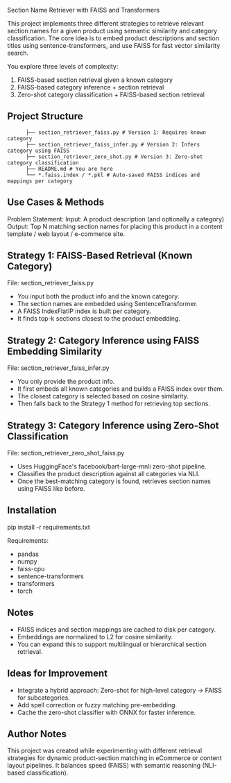Section Name Retriever with FAISS and Transformers

This project implements three different strategies to retrieve relevant section names for a given product using semantic similarity and category classification. The core idea is to embed product descriptions and section titles using sentence-transformers, and use FAISS for fast vector similarity search.

You explore three levels of complexity:
1. FAISS-based section retrieval given a known category
2. FAISS-based category inference + section retrieval
3. Zero-shot category classification + FAISS-based section retrieval

Project Structure
-----------------
 
``` . ├── Section_List.csv # Dataset with columns: Category 1, Section Name 
      ├── section_retriever_faiss.py # Version 1: Requires known category 
      ├── section_retriever_faiss_infer.py # Version 2: Infers category using FAISS 
      ├── section_retriever_zero_shot.py # Version 3: Zero-shot category classification 
      ├── README.md # You are here 
      └── *.faiss.index / *.pkl # Auto-saved FAISS indices and mappings per category 
``` 


Use Cases & Methods
-------------------

Problem Statement:
Input: A product description (and optionally a category)
Output: Top N matching section names for placing this product in a content template / web layout / e-commerce site.

Strategy 1: FAISS-Based Retrieval (Known Category)
--------------------------------------------------
File: section_retriever_faiss.py

- You input both the product info and the known category.
- The section names are embedded using SentenceTransformer.
- A FAISS IndexFlatIP index is built per category.
- It finds top-k sections closest to the product embedding.

Strategy 2: Category Inference using FAISS Embedding Similarity
---------------------------------------------------------------
File: section_retriever_faiss_infer.py

- You only provide the product info.
- It first embeds all known categories and builds a FAISS index over them.
- The closest category is selected based on cosine similarity.
- Then falls back to the Strategy 1 method for retrieving top sections.

Strategy 3: Category Inference using Zero-Shot Classification
-------------------------------------------------------------
File: section_retriever_zero_shot_faiss.py

- Uses HuggingFace's facebook/bart-large-mnli zero-shot pipeline.
- Classifies the product description against all categories via NLI.
- Once the best-matching category is found, retrieves section names using FAISS like before.

Installation
------------
pip install -r requirements.txt

Requirements:
- pandas
- numpy
- faiss-cpu
- sentence-transformers
- transformers
- torch

Notes
-----
- FAISS indices and section mappings are cached to disk per category.
- Embeddings are normalized to L2 for cosine similarity.
- You can expand this to support multilingual or hierarchical section retrieval.

Ideas for Improvement
---------------------
- Integrate a hybrid approach: Zero-shot for high-level category → FAISS for subcategories.
- Add spell correction or fuzzy matching pre-embedding.
- Cache the zero-shot classifier with ONNX for faster inference.


Author Notes
------------
This project was created while experimenting with different retrieval strategies for dynamic product-section matching in eCommerce or content layout pipelines. It balances speed (FAISS) with semantic reasoning (NLI-based classification).